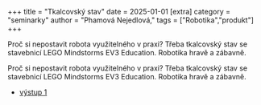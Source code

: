 +++
title = "Tkalcovský stav"
date = 2025-01-01
[extra]
category = "seminarky"
author = "Phamová Nejedlová,"
tags = ["Robotika","produkt"]
+++

Proč si nepostavit robota využitelného v praxi? Třeba tkalcovský stav se stavebnicí LEGO Mindstorms EV3 Education. Robotika hravě a zábavně.

<!-- more -->

Proč si nepostavit robota využitelného v praxi? Třeba tkalcovský stav se stavebnicí LEGO Mindstorms EV3 Education. Robotika hravě a zábavně.

- [výstup 1](https://drive.google.com/file/d/1fD9wqxYsI8ANlpR8ZcFHDrz8DCk5Q_OJ/view)

